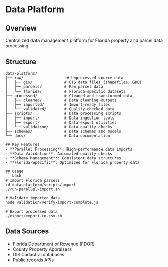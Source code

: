 # Data Platform

## Overview
Centralized data management platform for Florida property and parcel data processing.

## Structure
```
data-platform/
├── raw/                   # Unprocessed source data
│   ├── gis/              # GIS data files (shapefiles, GDB)
│   ├── parcels/          # Raw parcel data
│   └── florida/          # Florida-specific datasets
├── processed/            # Cleaned and transformed data
│   ├── cleaned/          # Data cleaning outputs
│   ├── imported/         # Import-ready files
│   └── validated/        # Quality-checked data
├── scripts/              # Data processing scripts
│   ├── import/           # Data ingestion tools
│   ├── export/           # Data export utilities
│   └── validation/       # Data quality checks
├── schemas/              # Data schemas and models
└── docs/                 # Data documentation

## Key Features
- **Parallel Processing**: High-performance data imports
- **Data Validation**: Automated quality checks
- **Schema Management**: Consistent data structures
- **Florida-Specific**: Optimized for Florida property data

## Usage
```bash
# Import Florida parcels
cd data-platform/scripts/import
./run-parallel-import.sh

# Validate imported data
node validation/verify-import-complete.js

# Export processed data
./export/export-to-csv.sh
```

## Data Sources
- Florida Department of Revenue (FDOR)
- County Property Appraisers
- GIS Cadastral databases
- Public records APIs
